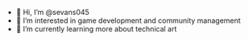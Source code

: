 - 👋 Hi, I’m @sevans045
- 👀 I’m interested in game development and community management
- 🌱 I’m currently learning more about technical art
